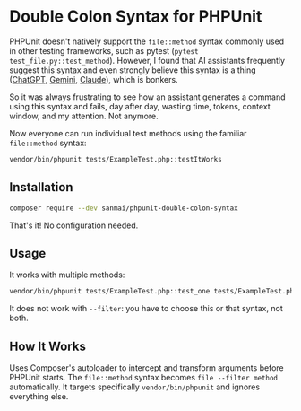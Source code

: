 # Double Colon Syntax for PHPUnit

PHPUnit doesn't natively support the `file::method` syntax commonly used in other testing frameworks, such as pytest (`pytest test_file.py::test_method`). However, I found that AI assistants frequently suggest this syntax and even strongly believe this syntax is a thing ([ChatGPT](https://chatgpt.com/s/t_687dfae8a4a481919793103c446e4d4f), [Gemini](https://g.co/gemini/share/402ff27b5910), [Claude](https://claude.ai/share/a1a12793-0eeb-4214-9d0a-87de3d4b5de2)), which is bonkers.

So it was always frustrating to see how an assistant generates a command using this syntax and fails, day after day, wasting time, tokens, context window, and my attention. Not anymore.

Now everyone can run individual test methods using the familiar `file::method` syntax:

```bash
vendor/bin/phpunit tests/ExampleTest.php::testItWorks
```

## Installation

```bash
composer require --dev sanmai/phpunit-double-colon-syntax
```

That's it! No configuration needed.

## Usage

It works with multiple methods:

```bash
vendor/bin/phpunit tests/ExampleTest.php::test_one tests/ExampleTest.php::test_two
```

It does not work with `--filter`: you have to choose this or that syntax, not both.

## How It Works

Uses Composer's autoloader to intercept and transform arguments before PHPUnit starts. The `file::method` syntax becomes `file --filter method` automatically. It targets specifically `vendor/bin/phpunit` and ignores everything else.
